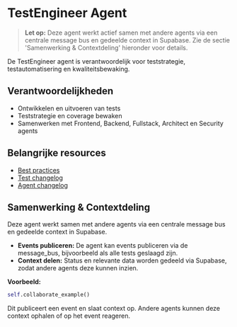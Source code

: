 # TestEngineer Agent

> **Let op:** Deze agent werkt actief samen met andere agents via een centrale message bus en gedeelde context in Supabase. Zie de sectie 'Samenwerking & Contextdeling' hieronder voor details.

De TestEngineer agent is verantwoordelijk voor teststrategie, testautomatisering en kwaliteitsbewaking.

## Verantwoordelijkheden
- Ontwikkelen en uitvoeren van tests
- Teststrategie en coverage bewaken
- Samenwerken met Frontend, Backend, Fullstack, Architect en Security agents

## Belangrijke resources
- [Best practices](../../resources/templates/testengineer/best-practices.md)
- [Test changelog](../../resources/data/testengineer/test-changelog.md)
- [Agent changelog](changelog.md)

## Samenwerking & Contextdeling

Deze agent werkt samen met andere agents via een centrale message bus en gedeelde context in Supabase.

- **Events publiceren:** De agent kan events publiceren via de message_bus, bijvoorbeeld als alle tests geslaagd zijn.
- **Context delen:** Status en relevante data worden gedeeld via Supabase, zodat andere agents deze kunnen inzien.

**Voorbeeld:**
```python
self.collaborate_example()
```
Dit publiceert een event en slaat context op. Andere agents kunnen deze context ophalen of op het event reageren.
